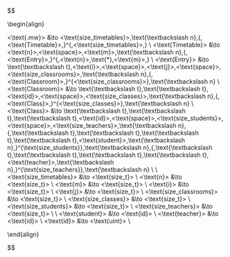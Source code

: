$$

\begin{align}

<\text{.mw}> &\to <\text{size\_timetables}>\,\text{\textbackslash n}\,\{\,<\text{Timetable}>\,\}^{\,<\text{size\_timetables}>\,} \\
<\text{Timetable}> &\to <\text{n}>\,<\text{space}>\,<\text{m}>\,\text{\textbackslash n}\,\{\,<\text{Entry}>\,\}^{\,<\text{n}>\,\text{*}\,<\text{m}>\,} \\
<\text{Entry}> &\to \text{\textbackslash t}\,<\text{i}>\,<\text{space}>\,<\text{j}>\,<\text{space}>\,<\text{size\_classrooms}>\,\text{\textbackslash n}\,\{\,<\text{Classroom}>\,\}^{<\text{size\_classrooms}>}\,\text{\textbackslash n} \\
<\text{Classroom}> &\to \text{\textbackslash t}\,\text{\textbackslash t}\,<\text{id}>\,<\text{space}>\,<\text{size\_classes}>\,\text{\textbackslash n}\,\{\,<\text{Class}>\,\}^{<\text{size\_classes}>}\,\text{\textbackslash n} \\
<\text{Class}> &\to \text{\textbackslash t}\,\text{\textbackslash t}\,\text{\textbackslash t}\,<\text{id}>\,<\text{space}>\,<\text{size\_students}>\,<\text{space}>\,<\text{size\_teachers}>\,\text{\textbackslash n}\,\{\,\text{\textbackslash t}\,\text{\textbackslash t}\,\text{\textbackslash t}\,\text{\textbackslash t}\,<\text{student}>\,\text{\textbackslash n}\,\}^{\text{size\_students}}\,\text{\textbackslash n}\,\{\,\text{\textbackslash t}\,\text{\textbackslash t}\,\text{\textbackslash t}\,\text{\textbackslash t}\,<\text{teacher}>\,\text{\textbackslash n}\,\}^{\text{size\_teachers}}\,\text{\textbackslash n} \\
\\
<\text{size\_timetables}> &\to <\text{size\_t}> \\
<\text{n}> &\to <\text{size\_t}> \\
<\text{m}> &\to <\text{size\_t}> \\
<\text{i}> &\to <\text{size\_t}> \\
<\text{j}> &\to <\text{size\_t}> \\
<\text{size\_classrooms}> &\to <\text{size\_t}> \\
<\text{size\_classes}> &\to <\text{size\_t}> \\
<\text{size\_students}> &\to <\text{size\_t}> \\
<\text{size\_teachers}> &\to <\text{size\_t}> \\
\\
<\text{student}> &\to <\text{id}> \\
<\text{teacher}> &\to <\text{id}> \\
<\text{id}> &\to <\text{uint}> \\
 
\end{align}

$$